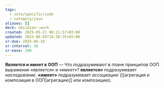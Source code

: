 ```yaml
---
tags:
  - note/specific/code
  - category/java
aliases: []
deck: obsidian::work
created: 2025-05-21 08:11:57+03:00
updated: 2025-06-05T16:58:35+03:00
sr-due: 2025-06-10
sr-interval: 16
sr-ease: 290
---
```


**Является и имеет в ООП**
—
Что подразумевают в плане принципов ООП выражения _«является»_ и _«имеет»_? **является»** подразумевает _наследование_. **«имеет»** подразумевает _ассоциацию_ ([[агрегация и композиция в ООП|агрегацию]] или композицию).
